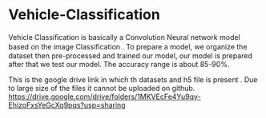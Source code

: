 # Vehicle-Classification

Vehicle Classiﬁcation is basically a Convolution Neural network model based on the image Classiﬁcation . To prepare a model, we organize the dataset then pre-processed and trained our model, our model is prepared after that we test our model. The accuracy range is about 85-90%.


This is the google drive link in which th datasets and h5 file is present . Due to large size of the files it cannot be uploaded on github.
https://drive.google.com/drive/folders/1MKVEcFe4Yu9qy-EhizoFxsYeGcXq9pqs?usp=sharing
